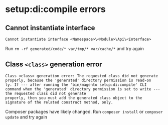 # setup:di:compile errors

## Cannot instantiate interface

```console
Cannot instantiate interface <Namespace>\<Module>\Api\<Interface>
```

Run `rm -rf generated/code/* var/tmp/* var/cache/*` and try again

##  Class `<class>` generation error

```console                                                                                                                                                                             
Class <class> generation error: The requested class did not generate properly, because the 'generated' directory permission is read-on  
ly. If --- after running the 'bin/magento setup:di:compile' CLI command when the 'generated' directory permission is set to write --- the requested class did not generate  
properly, then you must add the generated class object to the signature of the related construct method, only.                                                                                                                                                                                                               
```

Composer packages have likely changed. Run `composer install` or `composer update` and try again